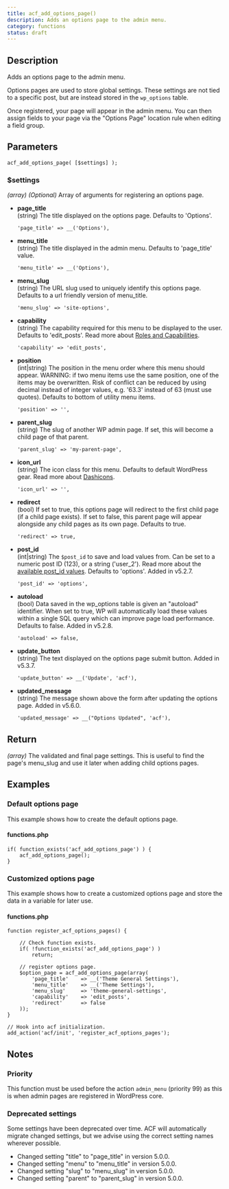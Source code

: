 ```yaml
---
title: acf_add_options_page()
description: Adds an options page to the admin menu.
category: functions
status: draft
---
```


## Description
Adds an options page to the admin menu.

Options pages are used to store global settings. These settings are not tied to a specific post, but are instead stored in the `wp_options` table.

Once registered, your page will appear in the admin menu. You can then assign fields to your page via the "Options Page" location rule when editing a field group.

## Parameters
```
acf_add_options_page( [$settings] );
```

### $settings
*(array)* *(Optional)* Array of arguments for registering an options page.
- **page_title**  
  (string) The title displayed on the options page. Defaults to 'Options'.
  ```
  'page_title' => __('Options'),
  ```
  
- **menu_title**  
  (string) The title displayed in the admin menu. Defaults to 'page_title' value.
  ```
  'menu_title' => __('Options'),
  ```
  
- **menu_slug**  
  (string) The URL slug used to uniquely identify this options page.
  Defaults to a url friendly version of menu_title.
  ```
  'menu_slug' => 'site-options',
  ```
  
- **capability**  
  (string) The capability required for this menu to be displayed to the user. Defaults to 'edit_posts'.
  Read more about [Roles and Capabilities](http://codex.wordpress.org/Roles_and_Capabilities).
  ```
  'capability' => 'edit_posts',
  ```
  
- **position**  
  (int|string) The position in the menu order where this menu should appear.
  WARNING: if two menu items use the same position, one of the items may be overwritten. 
  Risk of conflict can be reduced by using decimal instead of integer values, e.g. '63.3' instead of 63 (must use quotes).
  Defaults to bottom of utility menu items.
  ```
  'position' => '',
  ```
  
- **parent_slug**  
  (string) The slug of another WP admin page. If set, this will become a child page of that parent.
  ```
  'parent_slug' => 'my-parent-page',
  ```
  
- **icon_url**  
  (string) The icon class for this menu. Defaults to default WordPress gear.
  Read more about [Dashicons](https://developer.wordpress.org/resource/dashicons/).
  ```
  'icon_url' => '',
  ```
  
- **redirect**  
  (bool) If set to true, this options page will redirect to the first child page (if a child page exists). 
  If set to false, this parent page will appear alongside any child pages as its own page. Defaults to true.
  ```
  'redirect' => true,
  ```
  
- **post_id**  
  (int|string) The `$post_id` to save and load values from. Can be set to a numeric post ID (123), or a string ('user_2'). 
  Read more about the [available post_id values](https://www.advancedcustomfields.com/resources/get_field/).
  Defaults to 'options'. Added in v5.2.7.
  ```
  'post_id' => 'options',
  ```
  
- **autoload**  
  (bool) Data saved in the wp_options table is given an "autoload" identifier. 
  When set to true, WP will automatically load these values within a single SQL query which can improve page load performance. 
  Defaults to false. Added in v5.2.8.
  ```
  'autoload' => false,
  ```
  
- **update_button**  
  (string) The text displayed on the options page submit button. Added in v5.3.7.
  ```
  'update_button' => __('Update', 'acf'),
  ```
  
- **updated_message**  
  (string) The message shown above the form after updating the options page. Added in v5.6.0.
  ```
  'updated_message' => __("Options Updated", 'acf'),
  ```

## Return
*(array)* The validated and final page settings. This is useful to find the page's menu_slug and use it later when adding child options pages. 

## Examples

### Default options page
This example shows how to create the default options page.

#### functions.php
```
if( function_exists('acf_add_options_page') ) {
	acf_add_options_page();
}
```

### Customized options page
This example shows how to create a customized options page and store the data in a variable for later use.

#### functions.php
```
function register_acf_options_pages() {
	
	// Check function exists.
	if( !function_exists('acf_add_options_page') )
		return;
	
	// register options page.
	$option_page = acf_add_options_page(array(
		'page_title' 	=> __('Theme General Settings'),
		'menu_title' 	=> __('Theme Settings'),
		'menu_slug' 	=> 'theme-general-settings',
		'capability'	=> 'edit_posts',
		'redirect'		=> false
	));
}

// Hook into acf initialization.
add_action('acf/init', 'register_acf_options_pages');
```

## Notes

### Priority
This function must be used before the action `admin_menu` (priority 99) as this is when admin pages are registered in WordPress core.

### Deprecated settings
Some settings have been deprecated over time. ACF will automatically migrate changed settings, but we advise using the correct setting names wherever possible.

- Changed setting "title" to "page_title" in version 5.0.0.
- Changed setting "menu" to "menu_title" in version 5.0.0.
- Changed setting "slug" to "menu_slug" in version 5.0.0.
- Changed setting "parent" to "parent_slug" in version 5.0.0. 
